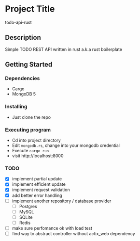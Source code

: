 # Project Title

todo-api-rust

## Description

Simple TODO REST API written in rust a.k.a rust boilerplate

## Getting Started

### Dependencies

- Cargo
- MongoDB 5

### Installing

- Just clone the repo

### Executing program

- Cd into project directory
- Edit `mongodb.rs`, change into your mongodb credential
- Execute `cargo run`
- visit http://localhost:8000

### TODO

- [x] implement partial update
- [x] implement efficient update
- [x] implement request validation
- [x] add better error handling
- [ ] implement another repository / database provider
  - [ ] Postgres
  - [ ] MySQL
  - [ ] SQLite
  - [ ] Redis
- [ ] make sure perfomance ok with load test
- [ ] find way to abstract controller without actix_web dependency
